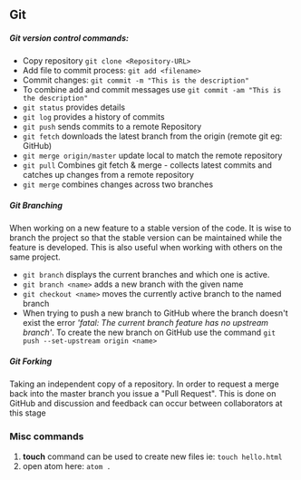 ## Git

##### Git version control commands:

* Copy repository ```git clone <Repository-URL>```
* Add file to commit process: ```git add <filename>```
* Commit changes: ```git commit -m "This is the description"```
* To combine add and commit messages use ```git commit -am "This is the description"```
* ```git status``` provides details
* ```git log``` provides a history of commits
* ```git push``` sends commits to a remote Repository
* ```git fetch``` downloads the latest branch from the origin (remote git eg: GitHub)
* ```git merge origin/master``` update local to match the remote repository
* ```git pull``` Combines git fetch & merge - collects latest commits and catches up changes from a remote repository
* ```git merge``` combines changes across two branches

##### Git Branching
When working on a new feature to a stable version of the code.  It is wise to branch the project so that the stable version can be maintained while the feature is developed.  This is also useful when working with others on the same project.
* ```git branch``` displays the current branches and which one is active.
* ```git branch <name>``` adds a new branch with the given name
* ```git checkout <name>``` moves the currently active branch to the named branch
* When trying to push a new branch to GitHub where the branch doesn't exist the error *'fatal: The current branch feature has no upstream branch'*.  To create the new branch on GitHub use the command ```git push --set-upstream origin <name>```

##### Git Forking
Taking an independent copy of a repository.  In order to request a merge back into the master branch you issue a "Pull Request".  This is done on GitHub and discussion and feedback can occur between collaborators at this stage

### Misc commands

1. **touch** command can be used to create new files ie:
```touch hello.html```  
2. open atom here:
  ```atom .```
